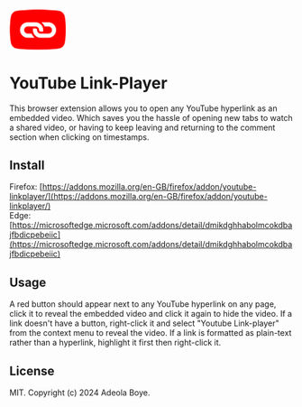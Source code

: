 <img src="https://raw.githubusercontent.com/adeoladev/youtube-everywhere/main/images/toggle.png" width="100">

# YouTube Link-Player
This browser extension allows you to open any YouTube hyperlink as an embedded video. Which saves you the hassle of opening new tabs to watch a shared video, or having to keep leaving and returning to the comment section when clicking on timestamps.

## Install
Firefox:
[https://addons.mozilla.org/en-GB/firefox/addon/youtube-linkplayer/](https://addons.mozilla.org/en-GB/firefox/addon/youtube-linkplayer/)<br>
Edge:
[https://microsoftedge.microsoft.com/addons/detail/dmikdghhabolmcokdbajfbdicpebeiic](https://microsoftedge.microsoft.com/addons/detail/dmikdghhabolmcokdbajfbdicpebeiic)

## Usage
A red button should appear next to any YouTube hyperlink on any page, click it to reveal the embedded video and click it again to hide the video. If a link doesn't have a button, right-click it and select "Youtube Link-player" from the context menu to reveal the video. If a link is formatted as plain-text rather than a hyperlink, highlight it first then right-click it. 

## License
MIT. Copyright (c) 2024 Adeola Boye.